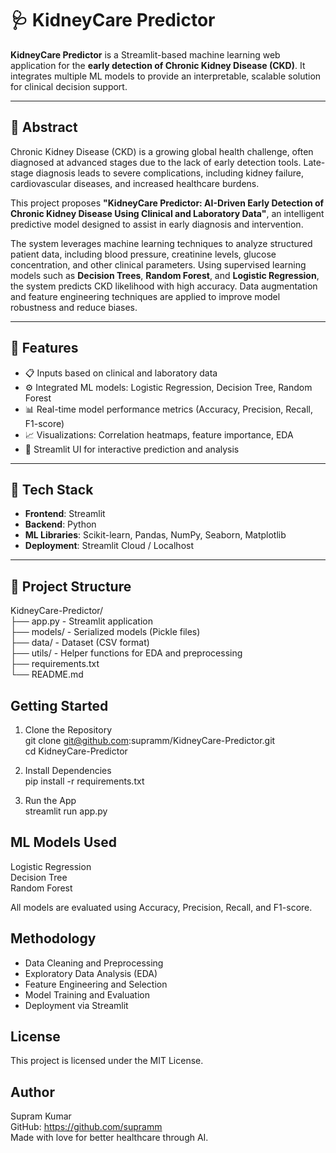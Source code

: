 # 🩺 KidneyCare Predictor

**KidneyCare Predictor** is a Streamlit-based machine learning web application for the **early detection of Chronic Kidney Disease (CKD)**. It integrates multiple ML models to provide an interpretable, scalable solution for clinical decision support.

---

## 📌 Abstract

Chronic Kidney Disease (CKD) is a growing global health challenge, often diagnosed at advanced stages due to the lack of early detection tools. Late-stage diagnosis leads to severe complications, including kidney failure, cardiovascular diseases, and increased healthcare burdens.

This project proposes **"KidneyCare Predictor: AI-Driven Early Detection of Chronic Kidney Disease Using Clinical and Laboratory Data"**, an intelligent predictive model designed to assist in early diagnosis and intervention.

The system leverages machine learning techniques to analyze structured patient data, including blood pressure, creatinine levels, glucose concentration, and other clinical parameters. Using supervised learning models such as **Decision Trees**, **Random Forest**, and **Logistic Regression**, the system predicts CKD likelihood with high accuracy. Data augmentation and feature engineering techniques are applied to improve model robustness and reduce biases.

---

## 🧠 Features

- 📋 Inputs based on clinical and laboratory data
- ⚙️ Integrated ML models: Logistic Regression, Decision Tree, Random Forest
- 📊 Real-time model performance metrics (Accuracy, Precision, Recall, F1-score)
- 📈 Visualizations: Correlation heatmaps, feature importance, EDA
- 🧵 Streamlit UI for interactive prediction and analysis

---

## 🧱 Tech Stack

- **Frontend**: Streamlit
- **Backend**: Python
- **ML Libraries**: Scikit-learn, Pandas, NumPy, Seaborn, Matplotlib
- **Deployment**: Streamlit Cloud / Localhost

---

## 📁 Project Structure

KidneyCare-Predictor/  
├── app.py                      - Streamlit application  
├── models/                     - Serialized models (Pickle files)  
├── data/                       - Dataset (CSV format)  
├── utils/                      - Helper functions for EDA and preprocessing  
├── requirements.txt  
└── README.md

## Getting Started

1. Clone the Repository  
   git clone git@github.com:supramm/KidneyCare-Predictor.git  
   cd KidneyCare-Predictor  

2. Install Dependencies  
   pip install -r requirements.txt  

3. Run the App  
   streamlit run app.py  

## ML Models Used

Logistic Regression  
Decision Tree  
Random Forest  

All models are evaluated using Accuracy, Precision, Recall, and F1-score.

## Methodology

- Data Cleaning and Preprocessing  
- Exploratory Data Analysis (EDA)  
- Feature Engineering and Selection  
- Model Training and Evaluation  
- Deployment via Streamlit  

## License

This project is licensed under the MIT License.

## Author

Supram Kumar  
GitHub: https://github.com/supramm  
Made with love for better healthcare through AI.
